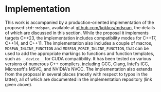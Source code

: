 
Implementation
==============

This work is accompanied by a production-oriented implementation of the proposed `std::mdspan`, available at [github.com/kokkos/mdspan](https://github.com/kokkos/mdspan), the details of which are discussed in this section.
While the proposal it implements targets C++23, the implementation includes compatibility modes for C++17, C++14, and C++11.
The implementation also includes a couple of macros, `MDSPAN_INLINE_FUNCTION` and `MDSPAN_FORCE_INLINE_FUNCTION`, that can be used to add the appropriate markings to functions and function templates, such as `__device__` for CUDA compatibility.
It has been tested on various versions of numerous C++ compilers, including GCC, Clang, Intel's ICC, Microsoft's MSVC, and NVIDIA's NVCC.
The implementation also extends from the proposal in several places (mostly with respect to typos in the latter), all of which are documented in the implementation repository (link given above).
